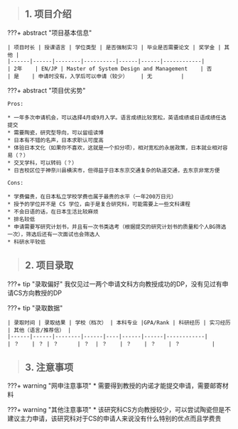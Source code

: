 > ## **1. 项目介绍**

???+ abstract "项目基本信息" 

    | 项目时长 | 授课语言 | 学位类型 | 是否强制实习 | 毕业是否需要论文 | 奖学金 | 其他 |
    |------|------|--------|----------|------|------|------------|
    | 2年    | EN/JP | Master of System Design and Management    | 否      | 是    | 申请时没有，入学后可以申请（较少）    | 无         |

???+ abstract "项目优劣势" 

    Pros:
    
    * 一年多次申请机会，可以选择4月或9月入学。语言成绩比较宽松，英语成绩或日语成绩任选提交
    * 需要陶瓷，研究型导向，可以留组读博
    * 日本有不错的名声，日本求职认可度高
    * 体验日本文化（如果你不喜欢，这就是一个扣分项），相对宽松的永居政策，日本就业相对容易（？）
    * 交叉学科，可以转码（？）
    * 日吉校区位于神奈川县横滨市，但得益于日本东京交通复杂的轨道交通，去东京非常方便
    
    Cons:
    
    * 学费偏贵，在日本私立学校学费也属于最贵的水平（一年200万日元）
    * 授予的学位并不是 CS 学位，由于是复合研究科，可能需要上一些文科课程
    * 不会日语的话，在日本生活比较麻烦
    * 排名较低
    * 申请需要写研究计划书，并且有一次书类选考（根据提交的研究计划书的质量和个人BG筛选一次），筛选后还有一次面试也会筛选人
    * 科研水平较低

> ## **2. 项目录取**

???+ tip "录取偏好"
    我仅见过一两个申请文科方向教授成功的DP，没有见过有申请CS方向教授的DP

???+ tip "录取数据"

    | 录取时间 | 录取结果 | 学校（档次） | 本科专业 |GPA/Rank | 科研经历 | 实习经历 | 其他（语言/推荐信） |
    |------|------|--------|------|----|------|------|------------|
    | ？    | ？ | ？      | ？  | ？    | ？    | ？    | ？          |


> ## **3. 注意事项**

???+ warning "网申注意事项"
    * 需要得到教授的内诺才能提交申请，需要邮寄材料

???+ warning "其他注意事项"
    * 该研究科CS方向教授较少，可以尝试陶瓷但是不建议主力申请，该研究科对于CS的申请人来说没有什么特别的优点而且学费贵

